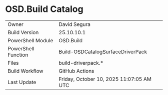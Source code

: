 ﻿# OSD.Build Catalog

| | |
|-|-|
| Owner | David Segura |
| Build Version | 25.10.10.1 |
| PowerShell Module | OSD.Build |
| PowerShell Function | Build-OSDCatalogSurfaceDriverPack |
| Files | build-driverpack.* |
| Build Workflow | GitHub Actions |
| Last Update | Friday, October 10, 2025 11:07:05 AM UTC |
